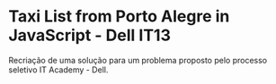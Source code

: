 # Taxi List from Porto Alegre in JavaScript - Dell IT13
Recriação de uma solução para um problema proposto pelo processo seletivo IT Academy - Dell.
